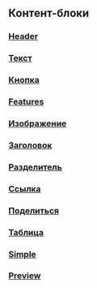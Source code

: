 ## Контент-блоки

### [Header](?path=/story/компоненты-разновидности-header-ов-header--default&viewMode=docs)

### [Текст](?path=/story/компоненты-text--default&viewMode=docs)

### [Кнопка](?path=/story/компоненты-кнопки-и-ссылки-button--default&viewMode=docs)

### [Features](?path=/story/компоненты-features--default&viewMode=docs)

### [Изображение](?path=/story/компоненты-картинки-видео-datalens-imageblock--default&viewMode=docs)

### [Заголовок](?path=/story/компоненты-title--default&viewMode=docs)

### [Разделитель](?path=/story/компоненты-divider--default&viewMode=docs)

### [Ссылка](?path=/story/компоненты-кнопки-и-ссылки-link--default&viewMode=docs)

### [Поделиться](?path=/story/компоненты-share--default&viewMode=docs)

### [Таблица](?path=/story/компоненты-table--default&viewMode=docs)

### [Simple](?path=/story/блоки-simple--default&viewMode=docs)

### [Preview](?path=/story/блоки-preview--default&viewMode=docs)
